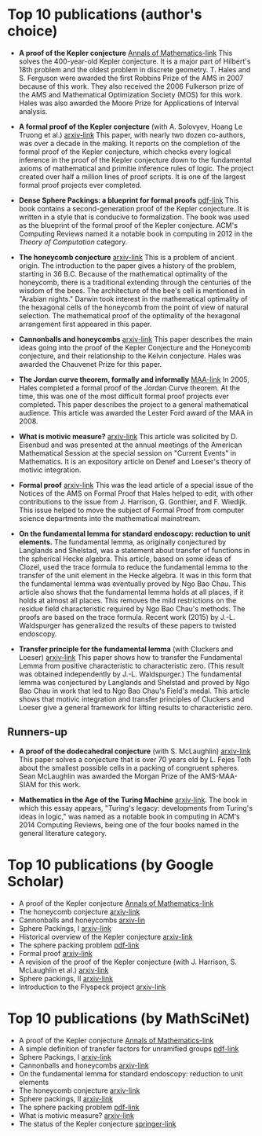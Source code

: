 # Top 10 publications (author's choice)

+ **A proof of the Kepler conjecture** [Annals of Mathematics-link](http://annals.math.princeton.edu/wp-content/uploads/annals-v162-n3-p01.pdf)
This solves the 400-year-old Kepler conjecture.  It is a major part of Hilbert's 18th problem and the oldest problem in discrete geometry.  T. Hales and S. Ferguson were awarded the first Robbins Prize of the AMS in 2007 because of this work.  They also received the 2006 Fulkerson prize of the AMS and Mathematical Optimization Society (MOS) for this work.  Hales was also awarded the Moore Prize for Applications of Interval analysis.

+ **A formal proof of the Kepler conjecture** (with A. Solovyev, Hoang Le Truong et al.) [arxiv-link](http://arxiv.org/abs/1501.02155) This paper, with nearly two dozen co-authors, was over a decade in the making.  It reports on the completion of the formal proof of the Kepler conjecture, which checks every logical inference in the proof of the Kepler conjecture down to the fundamental axioms of mathematical and primitie inference rules of logic.  The project created over half a million lines of proof scripts.  It is one of the largest formal proof projects ever completed.

+ **Dense Sphere Packings: a blueprint for formal proofs** [pdf-link](https://github.com/flyspeck/flyspeck/blob/master/downloads/DenseSpherePackings.pdf) This book contains a second-generation proof of the Kepler conjecture.  It is written in a style that is conducive to formalization.  The book was used as the blueprint of the formal proof of the Kepler conjecture.  ACM's Computing Reviews named it a notable book in computing in 2012 in the *Theory of Computation* category.

+ **The honeycomb conjecture** [arxiv-link](http://arxiv.org/abs/math/9906042)
This is a problem of ancient origin.  The introduction to the paper gives a history of the problem, starting in 36 B.C.  Because of the mathematical optimality of the honeycomb, there is a traditional extending through the centuries of the wisdom of the bees.  The architecture of the bee's cell is mentioned in "Arabian nights."  Darwin took interest in the mathematical optimality of the hexagonal cells of the honeycomb from the point of view of natural selection.  The mathematical proof of the optimality of the hexagonal arrangement first appeared in this paper.


+ **Cannonballs and honeycombs** [arxiv-link](http://www.ams.org/notices/200004/fea-hales.pdf)
This paper describes the main ideas going into the proof of the Kepler Conjecture and the Honeycomb conjecture, and their relationship to the Kelvin conjecture.  Hales was awarded the Chauvenet Prize for this paper.

+ **The Jordan curve theorem, formally and informally** [MAA-link](https://www.maa.org/sites/default/files/pdf/upload_library/22/Ford/hales882.pdf)   In 2005, Hales completed a formal proof of the Jordan Curve theorem.  At the time, this was one of the most difficult formal proof projects ever completed.  This paper describes the project to a general mathematical audience.  This article was awarded the Lester Ford award of the MAA in 2008.

+ **What is motivic measure?** [arxiv-link](http://arxiv.org/abs/math/0312229) This article was solicited by D. Eisenbud and was presented at the annual meetings of the American Mathematical Session at the special session on "Current Events" in Mathematics.  It is an expository article on Denef and Loeser's theory of motivic integration.

+ **Formal proof** [arxiv-link](http://www.ams.org/notices/200811/tx081101370p.pdf) This was the lead article of a special issue of the Notices of the AMS on Formal Proof that Hales helped to edit, with other contributions to the issue from J. Harrison, G. Gonthier, and F. Wiedijk.  This issue helped to move the subject of Formal Proof from computer science departments into the mathematical mainstream.

+ **On the fundamental lemma for standard endoscopy: reduction to unit elements.**
The fundamental lemma, as originally conjectured by Langlands and Shelstad, was a statement about transfer
of functions in the spherical Hecke algebra.  This article, based on some ideas of Clozel, used the trace
formula to reduce the fundamental lemma to the transfer of the unit element in the Hecke algebra.  It was
in this form that the fundamental lemma was eventually proved by Ngo Bao Chau.  This article also
shows that the fundamental lemma holds at all places, if it holds at almost all places.  This removes the
mild restrictions on the residue field characteristic required by Ngo Bao Chau's methods.  The proofs
are based on the trace formula.  Recent work (2015) by J.-L. Waldspurger has generalized the results of
these papers to twisted endoscopy.

+ **Transfer principle for the fundamental lemma** (with Cluckers and Loeser) [arxiv-link](http://arxiv.org/abs/0712.0708)
This paper shows how to transfer the Fundamental Lemma from positive characteristic to characteristic zero.
(This result was obtained independently by J.-L. Waldspurger.)
The fundamental lemma was conjectured by Langlands and Shelstad and proved by Ngo Bao Chau in work
that led to Ngo Bao Chau's Field's medal.  This article shows that motivic integration and transfer principles
of Cluckers and Loeser give a general framework for lifting results to characteristic zero.

## Runners-up

+ **A proof of the dodecahedral conjecture** (with S. McLaughlin) [arxiv-link](http://arxiv.org/abs/math/9811079) This paper solves a conjecture that is over 70 years old by L. Fejes Toth about the smallest possible cells in a packing of congruent spheres.  Sean McLaughlin was awarded the Morgan Prize of the AMS-MAA-SIAM for this work.

+ **Mathematics in the Age of the Turing Machine** [arxiv-link](http://arxiv.org/abs/1302.2898). The book in which this essay appears, "Turing's legacy: developments from Turing's ideas in logic," was named as a notable book in computing in ACM's 2014 Computing Reviews, being one of the four books named in the general literature category.

# Top 10 publications (by Google Scholar)

+ A proof of the Kepler conjecture [Annals of Mathematics-link](http://annals.math.princeton.edu/wp-content/uploads/annals-v162-n3-p01.pdf)
+ The honeycomb conjecture [arxiv-link](http://arxiv.org/abs/math/9906042)
+ Cannonballs and honeycombs [arxiv-lin](http://www.ams.org/notices/200004/fea-hales.pdf)
+ Sphere Packings, I [arxiv-link](http://arxiv.org/abs/math/9811073)
+ Historical overview of the Kepler conjecture [arxiv-link](http://arxiv.org/abs/math/9811071)
+ The sphere packing problem [pdf-link](geometry/sphere-packing-problem-scan.pdf)
+ Formal proof [arxiv-link](http://www.ams.org/notices/200811/tx081101370p.pdf)
+ A revision of the proof of the Kepler conjecture (with J. Harrison, S. McLaughlin et al.) [arxiv-link](http://arxiv.org/abs/0902.0350)
+ Sphere packings, II [arxiv-link](http://arxiv.org/abs/math/9811074)
+ Introduction to the Flyspeck project [arxiv-link](http://drops.dagstuhl.de/opus/volltexte/2006/432/)

# Top 10 publications (by MathSciNet)

+ A proof of the Kepler conjecture [Annals of Mathematics-link](http://annals.math.princeton.edu/wp-content/uploads/annals-v162-n3-p01.pdf)
+ A simple definition of transfer factors for unramified groups [pdf-link](langlands-program/simple-definition-transfer-factors-unramified-groups-scan.pdf)
+ Sphere Packings, I [arxiv-link](http://arxiv.org/abs/math/9811073)
+ Cannonballs and honeycombs [arxiv-link](http://www.ams.org/notices/200004/fea-hales.pdf)
+ On the fundamental lemma for standard endoscopy: reduction to unit elements
+ The honeycomb conjecture [arxiv-link](http://arxiv.org/abs/math/9906042)
+ Sphere packings, II [arxiv-link](http://arxiv.org/abs/math/9811074)
+ The sphere packing problem [pdf-link](geometry/sphere-packing-problem-scan.pdf)
+ What is motivic measure? [arxiv-link](http://arxiv.org/abs/math/0312229)
+ The status of the Kepler conjecture [springer-link](http://link.springer.com/article/10.1007%2FBF03024356)




